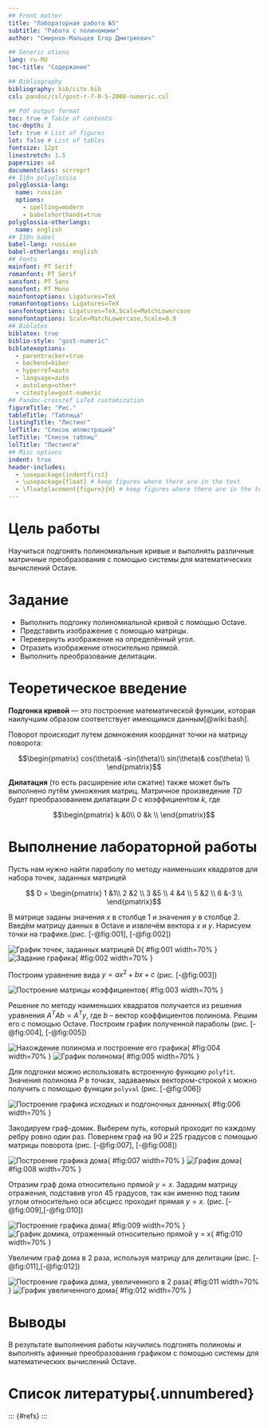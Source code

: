 ```yaml
---
## Front matter
title: "Лабораторная работа №5"
subtitle: "Работа с полиномами"
author: "Смирнов-Мальцев Егор Дмитриевич"

## Generic otions
lang: ru-RU
toc-title: "Содержание"

## Bibliography
bibliography: bib/cite.bib
csl: pandoc/csl/gost-r-7-0-5-2008-numeric.csl

## Pdf output format
toc: true # Table of contents
toc-depth: 2
lof: true # List of figures
lot: false # List of tables
fontsize: 12pt
linestretch: 1.5
papersize: a4
documentclass: scrreprt
## I18n polyglossia
polyglossia-lang:
  name: russian
  options:
	- spelling=modern
	- babelshorthands=true
polyglossia-otherlangs:
  name: english
## I18n babel
babel-lang: russian
babel-otherlangs: english
## Fonts
mainfont: PT Serif
romanfont: PT Serif
sansfont: PT Sans
monofont: PT Mono
mainfontoptions: Ligatures=TeX
romanfontoptions: Ligatures=TeX
sansfontoptions: Ligatures=TeX,Scale=MatchLowercase
monofontoptions: Scale=MatchLowercase,Scale=0.9
## Biblatex
biblatex: true
biblio-style: "gost-numeric"
biblatexoptions:
  - parentracker=true
  - backend=biber
  - hyperref=auto
  - language=auto
  - autolang=other*
  - citestyle=gost-numeric
## Pandoc-crossref LaTeX customization
figureTitle: "Рис."
tableTitle: "Таблица"
listingTitle: "Листинг"
lofTitle: "Список иллюстраций"
lotTitle: "Список таблиц"
lolTitle: "Листинги"
## Misc options
indent: true
header-includes:
  - \usepackage{indentfirst}
  - \usepackage{float} # keep figures where there are in the text
  - \floatplacement{figure}{H} # keep figures where there are in the text
---
```


# Цель работы

Научиться подгонять полиномиальные кривые и выполнять различные матричные преобразования с помощью системы для математических вычислений Oсtave.

# Задание

- Выполнить подгонку полиномиальной кривой с помощью Octave.
- Представить изображение с помощью матрицы.
- Перевернуть изображение на определённый угол.
- Отразить изображение относительно прямой.
- Выполнить преобразование делитации.

# Теоретическое введение

**Подгонка кривой** — это построение математической функции, которая наилучшим образом соответствует имеющимся данным[@wiki:bash].

Поворот происходит путем домножения координат точки на матрицу поворота:

$$\begin{pmatrix}
cos(\theta)& -sin(\theta)\\
sin(\theta)& cos(\theta) \\
\end{pmatrix}$$

**Дилатация** (то есть расширение или сжатие) также может быть выполнено
путём умножения матриц. Матричное произведение $TD$ будет преобразованием дилатации
$D$ с коэффициентом $k$, где

$$\begin{pmatrix}
k &0\\
0 &k \\
\end{pmatrix}$$

# Выполнение лабораторной работы

Пусть нам нужно найти параболу по методу наименьших
квадратов для набора точек, заданных матрицей

$$ D =
\begin{pmatrix}
1 &1\\
2 &2 \\
3 &5 \\
4 &4 \\
5 &2 \\
6 &-3 \\
\end{pmatrix}$$

В матрице заданы значения $x$ в столбце 1 и значения $y$ в столбце 2.
Введём матрицу данных в Octave и извлечём вектора $x$ и $y$. Нарисуем точки на графике.(рис. [-@fig:001], [-@fig:002])

![График точек, заданных матрицей D](image/1.png){ #fig:001 width=70% }
![Задание графика](image/2.jpg){ #fig:002 width=70% }

Построим уравнение вида $y = ax^2 + bx + c$ (рис. [-@fig:003])

![Построение матрицы коэффициентов](image/3.jpg){ #fig:003 width=70% }

Решение по методу наименьших квадратов получается из решения уравнения $A^TAb = A^Ty$, где $b$ – вектор коэффициентов полинома. Решим его с помощью Octave. Построим график полученной параболы
(рис. [-@fig:004], [-@fig:005])

![Нахождение полинома и построение его графика](image/4.jpg){ #fig:004 width=70% }
![График полинома](image/5.png){ #fig:005 width=70% }

Для подгонки можно использовать встроенную функцию `polyfit`. Значения полинома $P$ в точках, задаваемых вектором-строкой x можно получить с помощью функции `polyval` (рис. [-@fig:006])

![Построение графика исходных и подгоночных даннных](image/6.jpg){ #fig:006 width=70% }

Закодируем граф-домик. Выберем путь, который проходит по каждому ребру ровно один раз. Повернем граф на 90 и 225 градусов с помощью матрицы поворота (рис. [-@fig:007], [-@fig:008])

![Построение графика дома](image/7.jpg){ #fig:007 width=70% }
![График дома](image/8.png){ #fig:008 width=70% }

Отразим граф дома относительно прямой $y = x$. Зададим матрицу отражения, подставив угол 45 градусов, так как именно под таким углом относительно оси абсцисс проходит прямая $y = x$. (рис. [-@fig:009],[-@fig:010])

![Построение графика дома](image/9.jpg){ #fig:009 width=70% }
![График домика, отраженный относительно прямой $y = x$](image/10.png){ #fig:010 width=70% }

Увеличим граф дома в 2 раза, используя матрицу для делитации (рис. [-@fig:011],[-@fig:012])

![Построение графика дома, увеличенного в 2 раза](image/11.jpg){ #fig:011 width=70% }
![График увеличенного дома](image/12.png){ #fig:012 width=70% }

# Выводы

В результате выполнения работы научились подгонять полиномы и выполнять афинные преобразования графиком с помощью системы для математических вычислений Oсtave.

# Список литературы{.unnumbered}

::: {#refs}
:::
